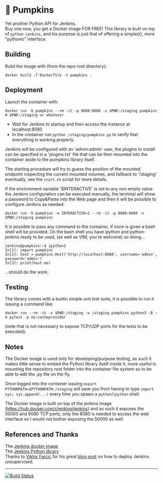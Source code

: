 # 🎃 Pumpkins
Yet another Python API for Jenkins.  
Buy one now, you get a Docker image FOR FREE!
This library is built on top of `python-jenkins`, and his purpose is just that of offering a simple(r), more "pythonic" interface.

## Building
Build the image with (from the repo root directory):

`docker build -f Dockerfile -t pumpkins .`

## Deployment
Launch the container with:

`docker run -h pumpkins --rm -it -p 8080:8080 -v $PWD:/staging pumpkins # $PWD:/staging or whatever`

- Wait for Jenkins to startup and then access the instance at localhost:8080
- In the container run `python /staging/pumpkins.py` to verify that everything is working properly.

Jenkins will be configured with an 'admin:admin' user, the plugins to install can be specified in a
'plugins.txt' file that can be then mounted into the container aside to the pumpkins library itself.

The starting procedure will try to guess the position of the mounted endpoint inspecting the current
mounted volumes, and fallback to '/staging' eventually, see the `start.sh` script for more details.

If the environment variable '$INTERACTIVE' is set to any non empty value the Jenkins configuration can be
executed manually, the terminal will show a password to Copy&Paste into the Web page and then it will be
possible to configure Jenkins as needed:

`docker run -h pumpkins -e INTERACTIVE=1 --rm -it -p 8080:8080 -v $PWD:/staging pumpkins`

It is possible to pass any command to the container, if none is given a bash shell will be provided.
On the bash shell you have ipython and python-jenkins ready to be used,
(as well as VIM, you're welcome) so doing...
```
jenkins@pumpkins:~$ ipython3
In[1]: import pumpkins
In[2]: host = pumpkins.Host('http://localhost:8080', username='admin', password='admin')
In[3]: print(host.me)
```
...should do the work.

## Testing
The library comes with a builtin simple unit test suite, it is possible to run it issuing a command like:

`docker run --rm -it -v $PWD:/staging -w /staging pumpkins python3 -B -m pytest -p no:cacheprovider`

(note that is not necessary to expose TCP/UDP ports for the tests to be executed).

## Notes
The Docker image is used only for developing/purpose testing, as such it makes little sense to embed
the Python library itself inside it, more useful is mounting the repository root folder
into the container file system so to be able to edit the .py file on the fly.

Once logged into the container issuing `export PYTHONPATH=$PYTHONPATH:/staging` will save you from
having to type `import sys; sys.append(...)` every time you spawn a `python`/`ipython` shell.

The Docker image is built on top of the jenkins image (https://hub.docker.com/r/jenkins/jenkins) and as such
it exposes the 50000 and 8080 TCP ports, only the 8080 is needed to access the web interface so
I would not bother exposing the 50000 as well.

## References and Thanks
The [Jenkins docker image](https://hub.docker.com/r/jenkins/jenkins)  
The [Jenkins Python library](https://python-jenkins.readthedocs.io)  
Thanks to [Viktor Farcic](https://technologyconversations.com/author/technologyconversations) for his great [blog post](https://technologyconversations.com/2017/06/16/automating-jenkins-docker-setup) on how to deploy Jenkins unsupervised.

---
[![Build Status](https://travis-ci.org/lucastoro/pumpkins.svg?branch=master)](https://travis-ci.org/lucastoro/pumpkins)

